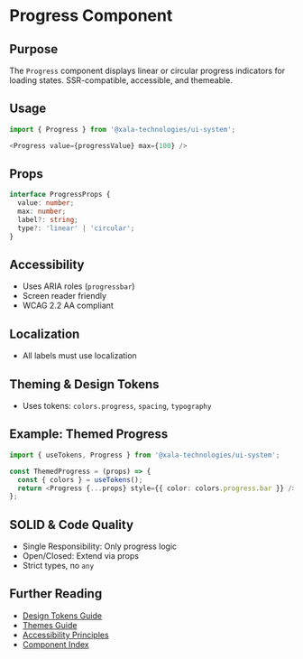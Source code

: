 # Progress Component

## Purpose
The `Progress` component displays linear or circular progress indicators for loading states. SSR-compatible, accessible, and themeable.

## Usage
```typescript
import { Progress } from '@xala-technologies/ui-system';

<Progress value={progressValue} max={100} />
```

## Props
```typescript
interface ProgressProps {
  value: number;
  max: number;
  label?: string;
  type?: 'linear' | 'circular';
}
```

## Accessibility
- Uses ARIA roles (`progressbar`)
- Screen reader friendly
- WCAG 2.2 AA compliant

## Localization
- All labels must use localization

## Theming & Design Tokens
- Uses tokens: `colors.progress`, `spacing`, `typography`

## Example: Themed Progress
```typescript
import { useTokens, Progress } from '@xala-technologies/ui-system';

const ThemedProgress = (props) => {
  const { colors } = useTokens();
  return <Progress {...props} style={{ color: colors.progress.bar }} />;
};
```

## SOLID & Code Quality
- Single Responsibility: Only progress logic
- Open/Closed: Extend via props
- Strict types, no `any`

## Further Reading
- [Design Tokens Guide](../design-tokens.md)
- [Themes Guide](../themes.md)
- [Accessibility Principles](../architecture.md)
- [Component Index](./README.md)
